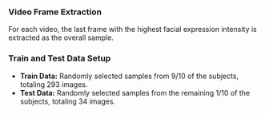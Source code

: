 ### Video Frame Extraction  
For each video, the last frame with the highest facial expression intensity is extracted as the overall sample.  

### Train and Test Data Setup  
- **Train Data:** Randomly selected samples from 9/10 of the subjects, totaling 293 images.  
- **Test Data:** Randomly selected samples from the remaining 1/10 of the subjects, totaling 34 images.  
